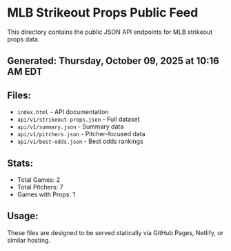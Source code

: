 # MLB Strikeout Props Public Feed

This directory contains the public JSON API endpoints for MLB strikeout props data.

## Generated: Thursday, October 09, 2025 at 10:16 AM EDT

## Files:
- `index.html` - API documentation
- `api/v1/strikeout-props.json` - Full dataset
- `api/v1/summary.json` - Summary data
- `api/v1/pitchers.json` - Pitcher-focused data  
- `api/v1/best-odds.json` - Best odds rankings

## Stats:
- Total Games: 2
- Total Pitchers: 7
- Games with Props: 1

## Usage:
These files are designed to be served statically via GitHub Pages, Netlify, or similar hosting.
